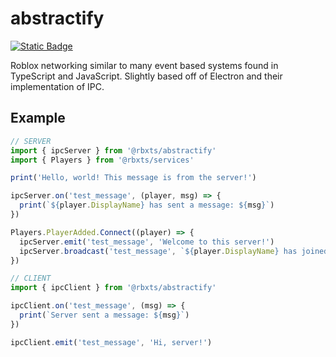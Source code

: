 # abstractify
<a href="https://raja.rocks/projects/U100P0404A00.html"><img alt="Static Badge" src="https://img.shields.io/badge/raja.rocks-U100P0404A00-lightgray?style=flat-square"></a>

Roblox networking similar to many event based systems found in TypeScript and JavaScript. Slightly based off of Electron and their implementation of IPC.

## Example
```typescript
// SERVER
import { ipcServer } from '@rbxts/abstractify'
import { Players } from '@rbxts/services'

print('Hello, world! This message is from the server!')

ipcServer.on('test_message', (player, msg) => {
  print(`${player.DisplayName} has sent a message: ${msg}`)
})

Players.PlayerAdded.Connect((player) => {
  ipcServer.emit('test_message', 'Welcome to this server!')
  ipcServer.broadcast('test_message', `${player.DisplayName} has joined the server!`)
})
```

```typescript
// CLIENT
import { ipcClient } from '@rbxts/abstractify'

ipcClient.on('test_message', (msg) => {
  print(`Server sent a message: ${msg}`)
})

ipcClient.emit('test_message', 'Hi, server!')
```
